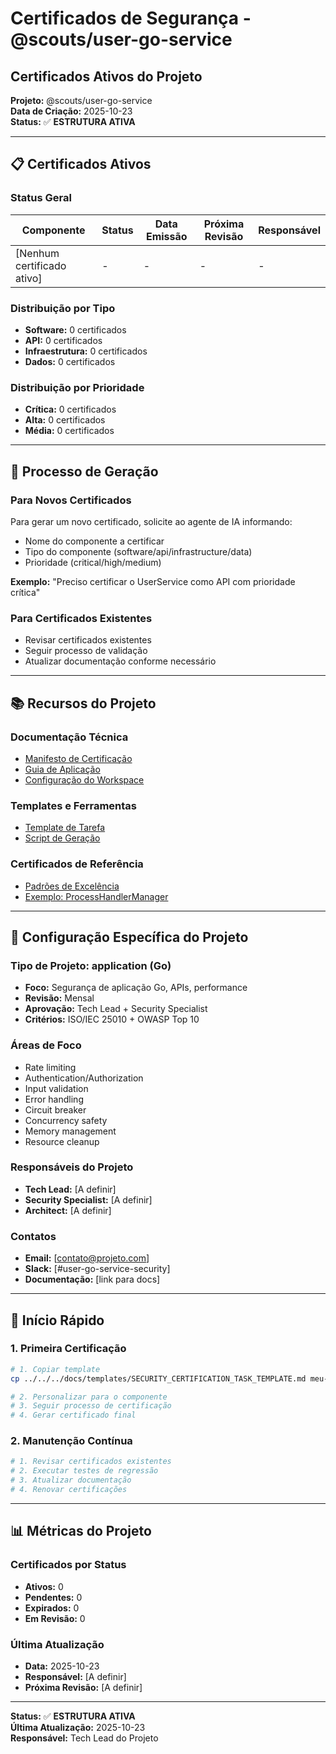 # Certificados de Segurança - @scouts/user-go-service
## Certificados Ativos do Projeto

**Projeto:** @scouts/user-go-service  
**Data de Criação:** 2025-10-23  
**Status:** ✅ **ESTRUTURA ATIVA**

---

## 📋 **Certificados Ativos**

### **Status Geral**
| Componente | Status | Data Emissão | Próxima Revisão | Responsável |
|------------|--------|--------------|-----------------|-------------|
| [Nenhum certificado ativo] | - | - | - | - |

### **Distribuição por Tipo**
- **Software:** 0 certificados
- **API:** 0 certificados
- **Infraestrutura:** 0 certificados
- **Dados:** 0 certificados

### **Distribuição por Prioridade**
- **Crítica:** 0 certificados
- **Alta:** 0 certificados
- **Média:** 0 certificados

---

## 🔄 **Processo de Geração**

### **Para Novos Certificados**
Para gerar um novo certificado, solicite ao agente de IA informando:
- Nome do componente a certificar
- Tipo do componente (software/api/infrastructure/data)
- Prioridade (critical/high/medium)

**Exemplo:** "Preciso certificar o UserService como API com prioridade crítica"

### **Para Certificados Existentes**
- Revisar certificados existentes
- Seguir processo de validação
- Atualizar documentação conforme necessário

---

## 📚 **Recursos do Projeto**

### **Documentação Técnica**
- [Manifesto de Certificação](../../../docs/standards/SECURITY_CERTIFICATION_MANIFESTO.md)
- [Guia de Aplicação](../../../docs/standards/SECURITY_CERTIFICATION_GUIDE.md)
- [Configuração do Workspace](../../../docs/standards/certification-config.json)

### **Templates e Ferramentas**
- [Template de Tarefa](../../../docs/templates/SECURITY_CERTIFICATION_TASK_TEMPLATE.md)
- [Script de Geração](../../../../scripts/generate-security-certification.sh)

### **Certificados de Referência**
- [Padrões de Excelência](../../../docs/certificates/README.md)
- [Exemplo: ProcessHandlerManager](../../../libs/logger-node/docs/certificates/reference/SINGLETON_SAFETY_CERTIFICATE.md)

---

## 🎯 **Configuração Específica do Projeto**

### **Tipo de Projeto: application (Go)**
- **Foco:** Segurança de aplicação Go, APIs, performance
- **Revisão:** Mensal
- **Aprovação:** Tech Lead + Security Specialist
- **Critérios:** ISO/IEC 25010 + OWASP Top 10

### **Áreas de Foco**
- Rate limiting
- Authentication/Authorization
- Input validation
- Error handling
- Circuit breaker
- Concurrency safety
- Memory management
- Resource cleanup

### **Responsáveis do Projeto**
- **Tech Lead:** [A definir]
- **Security Specialist:** [A definir]
- **Architect:** [A definir]

### **Contatos**
- **Email:** [contato@projeto.com]
- **Slack:** [#user-go-service-security]
- **Documentação:** [link para docs]

---

## 🚀 **Início Rápido**

### **1. Primeira Certificação**
```bash
# 1. Copiar template
cp ../../../docs/templates/SECURITY_CERTIFICATION_TASK_TEMPLATE.md meu-componente_TASK.md

# 2. Personalizar para o componente
# 3. Seguir processo de certificação
# 4. Gerar certificado final
```

### **2. Manutenção Contínua**
```bash
# 1. Revisar certificados existentes
# 2. Executar testes de regressão
# 3. Atualizar documentação
# 4. Renovar certificações
```

---

## 📊 **Métricas do Projeto**

### **Certificados por Status**
- **Ativos:** 0
- **Pendentes:** 0
- **Expirados:** 0
- **Em Revisão:** 0

### **Última Atualização**
- **Data:** 2025-10-23
- **Responsável:** [A definir]
- **Próxima Revisão:** [A definir]

---

**Status:** ✅ **ESTRUTURA ATIVA**  
**Última Atualização:** 2025-10-23  
**Responsável:** Tech Lead do Projeto
